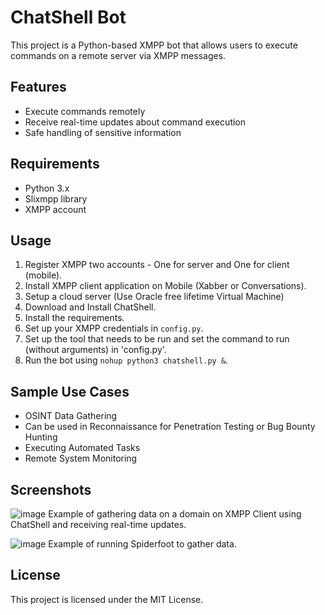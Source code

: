 # ChatShell Bot

This project is a Python-based XMPP bot that allows users to execute commands on a remote server via XMPP messages.

## Features
- Execute commands remotely
- Receive real-time updates about command execution
- Safe handling of sensitive information

## Requirements
- Python 3.x
- Slixmpp library
- XMPP account

## Usage
1. Register XMPP two accounts - One for server and One for client (mobile).
2. Install XMPP client application on Mobile (Xabber or Conversations).
3. Setup a cloud server (Use Oracle free lifetime Virtual Machine)
4. Download and Install ChatShell.
5. Install the requirements.
6. Set up your XMPP credentials in `config.py`.
7. Set up the tool that needs to be run and set the command to run (without arguments) in 'config.py'.
7. Run the bot using `nohup python3 chatshell.py &`.


## Sample Use Cases
- OSINT Data Gathering
- Can be used in Reconnaissance for Penetration Testing or Bug Bounty Hunting
- Executing Automated Tasks
- Remote System Monitoring

## Screenshots
![image](https://github.com/user-attachments/assets/9ac57b2f-8608-4834-820a-8d82efc21166)
Example of gathering data on a domain on XMPP Client using ChatShell and receiving real-time updates.

![image](https://github.com/user-attachments/assets/1f3ca3ca-7a07-45a4-9322-388b85c18991)
Example of running Spiderfoot to gather data.

## License
This project is licensed under the MIT License.
